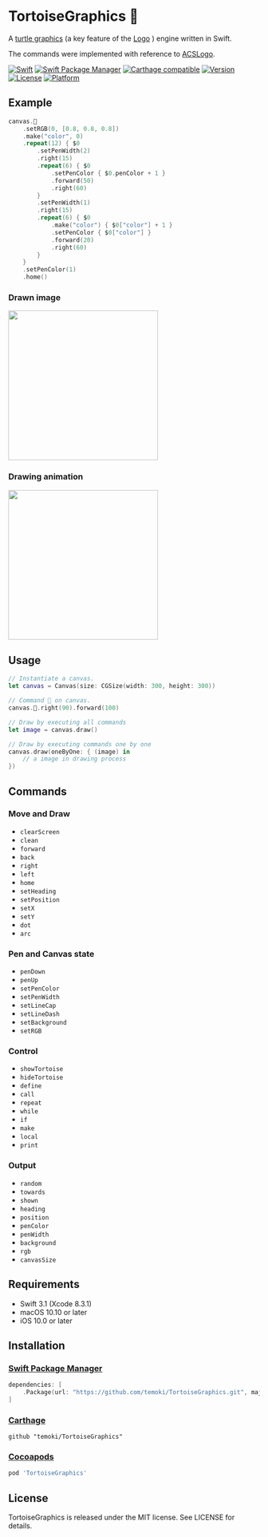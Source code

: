 # TortoiseGraphics 🐢

A  [turtle graphics](https://en.wikipedia.org/wiki/Turtle_graphics) (a key feature of the [Logo](https://en.wikipedia.org/wiki/Logo_(programming_language)) ) engine written in Swift.

The commands were implemented with reference to [ACSLogo](http://www.alancsmith.co.uk/logo).

[![Swift](https://img.shields.io/badge/Swift-3.1-blue.svg)](https://swift.org)
[![Swift Package Manager](https://img.shields.io/badge/Swift%20Package%20Manager-compatible-brightgreen.svg)](https://swift.org/package-manager)
[![Carthage compatible](https://img.shields.io/badge/Carthage-compatible-4BC51D.svg?style=flat)](https://github.com/Carthage/Carthage)
[![Version](https://img.shields.io/cocoapods/v/TortoiseGraphics.svg?style=flat)](http://cocoapods.org/pods/TortoiseGraphics)
[![License](https://img.shields.io/cocoapods/l/TortoiseGraphics.svg?style=flat)](http://cocoapods.org/pods/TortoiseGraphics)
[![Platform](https://img.shields.io/cocoapods/p/TortoiseGraphics.svg?style=flat)](http://cocoapods.org/pods/TortoiseGraphics)

## Example

```swift
canvas.🐢
    .setRGB(0, [0.8, 0.8, 0.8])
    .make("color", 0)
    .repeat(12) { $0
        .setPenWidth(2)
        .right(15)
        .repeat(6) { $0
            .setPenColor { $0.penColor + 1 }
            .forward(50)
            .right(60)
        }
        .setPenWidth(1)
        .right(15)
        .repeat(6) { $0
            .make("color") { $0["color"] + 1 }
            .setPenColor { $0["color"] }
            .forward(20)
            .right(60)
        }
    }
    .setPenColor(1)
    .home()
```

### Drawn image

<img src="https://github.com/temoki/TortoiseGraphics/blob/master/example.png" width="300" />

### Drawing animation

<img src="https://github.com/temoki/TortoiseGraphics/blob/master/example.gif" width="300" />

## Usage

```swift
// Instantiate a canvas.
let canvas = Canvas(size: CGSize(width: 300, height: 300))

// Command 🐢 on canvas.
canvas.🐢.right(90).forward(100)

// Draw by executing all commands
let image = canvas.draw()

// Draw by executing commands one by one
canvas.draw(oneByOne: { (image) in
    // a image in drawing process
})
```

## Commands

### Move and Draw

* `clearScreen`
* `clean`
* `forward`
* `back`
* `right`
* `left`
* `home`
* `setHeading`
* `setPosition`
* `setX`
* `setY`
* `dot`
* `arc`

### Pen and Canvas state

* `penDown`
* `penUp`
* `setPenColor`
* `setPenWidth`
* `setLineCap`
* `setLineDash`
* `setBackground`
* `setRGB`

### Control

* `showTortoise`
* `hideTortoise`
* `define`
* `call`
* `repeat`
* `while`
* `if`
* `make`
* `local`
* `print`

### Output

* `random`
* `towards`
* `shown`
* `heading`
* `position`
* `penColor`
* `penWidth`
* `background`
* `rgb`
* `canvasSize`


## Requirements

* Swift 3.1 (Xcode 8.3.1)
* macOS 10.10 or later
* iOS 10.0 or later

## Installation

### [Swift Package Manager](https://swift.org/package-manager)

```swift
dependencies: [
    .Package(url: "https://github.com/temoki/TortoiseGraphics.git", majorVersion: 0)
]
```

### [Carthage](https://github.com/Carthage/Carthage)

```
github "temoki/TortoiseGraphics"
```

### [Cocoapods](https://github.com/cocoapods/cocoapods)

```ruby
pod 'TortoiseGraphics'
```

## License

TortoiseGraphics is released under the MIT license. See LICENSE for details.
